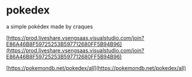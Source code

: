 # pokedex

a simple pokédex made by craques

[https://prod.liveshare.vsengsaas.visualstudio.com/join?E86A46B8F59725253B597712680FF5B94B96](https://prod.liveshare.vsengsaas.visualstudio.com/join?E86A46B8F59725253B597712680FF5B94B96)

[https://pokemondb.net/pokedex/all](https://pokemondb.net/pokedex/all)
